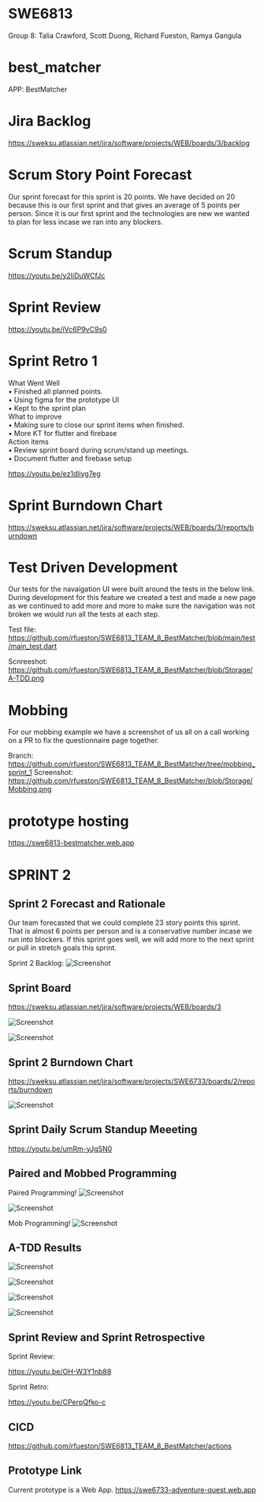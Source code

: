 # SWE6813

Group 8:
Talia Crawford, Scott Duong, Richard Fueston, Ramya Gangula

# best_matcher

APP: BestMatcher

# Jira Backlog 

https://sweksu.atlassian.net/jira/software/projects/WEB/boards/3/backlog

# Scrum Story Point Forecast

Our sprint forecast for this sprint is 20 points. We have decided on 20 because this is our first sprint and that gives an average of 5 points per person. Since it is our first sprint and the technologies are new we wanted to plan for less incase we ran into any blockers.

# Scrum Standup 

https://youtu.be/y2liDuWCfJc

# Sprint Review

https://youtu.be/iVc6P9vC9s0

# Sprint Retro 1

What Went Well <br>
•	Finished all planned points.<br>
•	Using figma for the prototype UI<br>
•	Kept to the sprint plan<br>
What to improve <br>
•	Making sure to close our sprint items when finished. <br>
•	More KT for flutter and firebase<br>
Action items <br>
•	Review sprint board during scrum/stand up meetings.<br>
•	Document flutter and firebase setup<br>

https://youtu.be/ez1dliyg7eg

# Sprint Burndown Chart

https://sweksu.atlassian.net/jira/software/projects/WEB/boards/3/reports/burndown

# Test Driven Development

Our tests for the navaigation UI were built around the tests in the below link. During development for this feature we created a test and made a new page as we continued to add more and more to make sure the navigation was not broken we would run all the tests at each step.   

Test file: https://github.com/rfueston/SWE6813_TEAM_8_BestMatcher/blob/main/test/main_test.dart

Scnreeshot: https://github.com/rfueston/SWE6813_TEAM_8_BestMatcher/blob/Storage/A-TDD.png

# Mobbing  
For our mobbing example we have a screenshot of us all on a call working on a PR to fix the questionnaire page together.

Branch: https://github.com/rfueston/SWE6813_TEAM_8_BestMatcher/tree/mobbing_sprint_1
Screenshot: https://github.com/rfueston/SWE6813_TEAM_8_BestMatcher/blob/Storage/Mobbing.png

# prototype hosting

https://swe6813-bestmatcher.web.app

<h1>SPRINT 2</h1>

<h2>Sprint 2 Forecast and Rationale</h2>

Our team forecasted that we could complete 23 story points this sprint. That is almost 6 points per person and is a conservative number incase we run into blockers. If this sprint goes well, we will add more to the next sprint or pull in stretch goals this sprint.

Sprint 2 Backlog: 
![Screenshot](https://github.com/rfueston/SWE6813_TEAM_8_BestMatcher/blob/Storage/SPRINT_2_BACKLOG.png)

<h2>Sprint Board</h2>

https://sweksu.atlassian.net/jira/software/projects/WEB/boards/3

![Screenshot](https://github.com/rfueston/SWE6813_TEAM_8_BestMatcher/blob/Storage/SPRINT_2_Sprint_Board.png)

![Screenshot](https://github.com/rfueston/SWE6813_TEAM_8_BestMatcher/blob/Storage/SPRINT_2_completed.png)

<h2>Sprint 2 Burndown Chart</h2>

https://sweksu.atlassian.net/jira/software/projects/SWE6733/boards/2/reports/burndown

![Screenshot](https://github.com/rfueston/SWE6813_TEAM_8_BestMatcher/blob/Storage/SPRINT_2_burndown.png)

<h2>Sprint Daily Scrum Standup Meeeting</h2>

https://youtu.be/umRm-yJgSN0

<h2>Paired and Mobbed Programming</h2>

Paired Programming!
![Screenshot](https://github.com/rfueston/SWE6813_TEAM_8_BestMatcher/blob/Storage/SPRINT_2_pair_coding.png)

![Screenshot](https://github.com/rfueston/SWE6813_TEAM_8_BestMatcher/blob/Storage/SPRINT_2_pair_coding_2.png)

Mob Programming!
![Screenshot](https://github.com/rfueston/SWE6813_TEAM_8_BestMatcher/blob/Storage/SPRINT_2_mobbing.png)

<h2>A-TDD Results</h2>

![Screenshot](https://github.com/rfueston/SWE6813_TEAM_8_BestMatcher/blob/Storage/SPRINT_2_TDD_MAIN.png)

![Screenshot](https://github.com/rfueston/SWE6813_TEAM_8_BestMatcher/blob/Storage/SPRINT_2_TDD_QUEST.png)

![Screenshot](https://github.com/rfueston/SWE6813_TEAM_8_BestMatcher/blob/Storage/SPRINT_2_TDD_create_account.png)

![Screenshot](https://github.com/rfueston/SWE6813_TEAM_8_BestMatcher/blob/Storage/SPRINT_2_TDD_login.png)

<h2>Sprint Review and Sprint Retrospective</h2>

Sprint Review:

https://youtu.be/OH-W3Y1nb88

Sprint Retro:

https://youtu.be/CPerpQfko-c

<h2>CICD</h2>

https://github.com/rfueston/SWE6813_TEAM_8_BestMatcher/actions

<h2>Prototype Link</h2>

Current prototype is a Web App.
https://swe6733-adventure-quest.web.app
